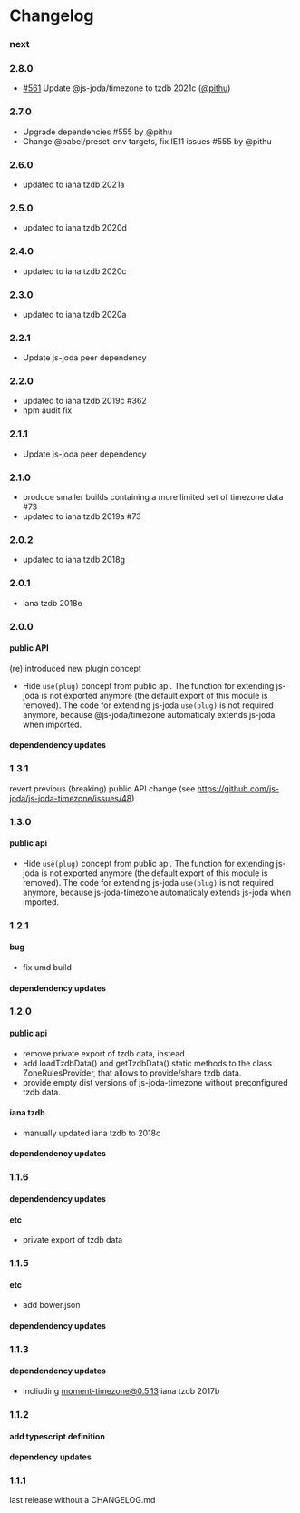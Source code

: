 Changelog
=========

### next

### 2.8.0

* [#561](https://github.com/js-joda/js-joda/pull/561) Update @js-joda/timezone to tzdb 2021c ([@pithu](https://github.com/pithu))

### 2.7.0

* Upgrade dependencies #555 by @pithu
* Change @babel/preset-env targets, fix IE11 issues #555 by @pithu

### 2.6.0

 * updated to iana tzdb 2021a

### 2.5.0

 * updated to iana tzdb 2020d 
 
### 2.4.0

 * updated to iana tzdb 2020c 
 
### 2.3.0

 * updated to iana tzdb 2020a 

### 2.2.1

 * Update js-joda peer dependency

### 2.2.0

 * updated to iana tzdb 2019c #362
 * npm audit fix

### 2.1.1

 * Update js-joda peer dependency

### 2.1.0

 * produce smaller builds containing a more limited set of timezone data #73
 * updated to iana tzdb 2019a #73

### 2.0.2

 * updated to iana tzdb 2018g

### 2.0.1 

 * iana tzdb 2018e 

### 2.0.0

#### public API

(re) introduced new plugin concept
 * Hide `use(plug)` concept from public api.
   The function for extending js-joda is not exported anymore (the default export of this module is removed).
   The code for extending js-joda `use(plug)` is not required anymore, because @js-joda/timezone automaticaly extends
   js-joda when imported.

#### dependendency updates

### 1.3.1

revert previous (breaking) public API change (see https://github.com/js-joda/js-joda-timezone/issues/48)

### 1.3.0

#### public api

 * Hide `use(plug)` concept from public api.
   The function for extending js-joda is not exported anymore (the default export of this module is removed).
   The code for extending js-joda `use(plug)` is not required anymore, because js-joda-timezone automaticaly extends
   js-joda when imported.

### 1.2.1

#### bug

 * fix umd build

#### dependendency updates

### 1.2.0

#### public api
 
 * remove private export of tzdb data, instead 
 * add loadTzdbData() and getTzdbData() static methods to the class ZoneRulesProvider,
   that allows to provide/share tzdb data.
 * provide empty dist versions of js-joda-timezone without preconfigured tzdb data.
 
#### iana tzdb

 * manually updated iana tzdb to 2018c 
 
#### dependendency updates

### 1.1.6

#### dependendency updates

#### etc

 * private export of tzdb data

### 1.1.5

#### etc
 
 * add bower.json

#### dependendency updates

### 1.1.3

#### dependendency updates

* incliuding moment-timezone@0.5.13 iana tzdb 2017b

### 1.1.2

#### add typescript definition

#### dependency updates
  
### 1.1.1

last release without a CHANGELOG.md 
